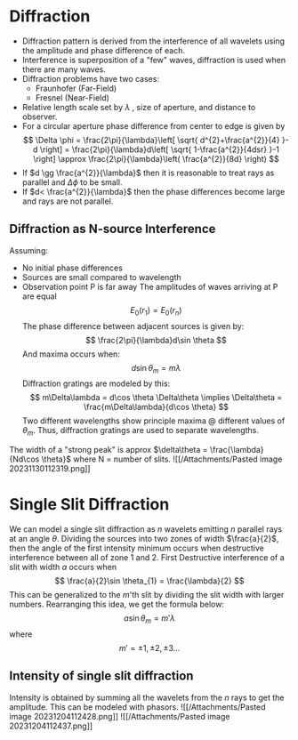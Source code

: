# Diffraction 
- Diffraction pattern is derived from the interference of all wavelets using the amplitude and phase difference of each. 
- Interference is superposition of a "few" waves, diffraction is used when there are many waves.
- Diffraction problems have two cases:
	- Fraunhofer (Far-Field)
	- Fresnel (Near-Field)
- Relative length scale set by $\lambda$ , size of aperture, and distance to observer. 
- For a circular aperture phase difference from center to edge is given by 
$$
\Delta \phi = \frac{2\pi}{\lambda}\left[ \sqrt{ d^{2}+\frac{a^{2}}{4} }-d \right] = \frac{2\pi}{\lambda}d\left[ \sqrt{ 1-\frac{a^{2}}{4dsr} }-1 \right] \approx \frac{2\pi}{\lambda}\left( \frac{a^{2}}{8d} \right)
$$
- If $d \gg \frac{a^{2}}{\lambda}$ then it is reasonable to treat rays as parallel and $\Delta \phi$ to be small. 
- If $d< \frac{a^{2}}{\lambda}$ then the phase differences become large and rays are not parallel. 

## Diffraction as N-source Interference
Assuming:
- No initial phase differences
- Sources are small compared to wavelength 
- Observation point P is far away
The amplitudes of waves arriving at P are equal 
$$
E_{0}(r_{1}) = E_{0}(r_{n})
$$
The phase difference between adjacent sources is given by:
$$
\frac{2\pi}{\lambda}d\sin \theta
$$
And maxima occurs when: 
$$
d\sin \theta_{m} = m\lambda
$$
Diffraction gratings are modeled by this: 
$$
m\Delta\lambda = d\cos \theta \Delta\theta \implies \Delta\theta = \frac{m\Delta\lambda}{d\cos \theta}
$$
Two different wavelengths show principle maxima @ different values of $\theta_{m}$. Thus, diffraction gratings are used to separate wavelengths. 

The width of a "strong peak" is approx $\delta\theta = \frac{\lambda}{Nd\cos \theta}$ where N = number of slits. 
![[/Attachments/Pasted image 20231130112319.png]]

# Single Slit Diffraction

We can model a single slit diffraction as $n$ wavelets emitting $n$ parallel rays at an angle $\theta$. Dividing the sources into two zones of width $\frac{a}{2}$, then the angle of the first intensity minimum occurs when destructive interference between all of zone 1 and 2.
First Destructive interference of a slit with width $a$ occurs when 
$$
\frac{a}{2}\sin \theta_{1} = \frac{\lambda}{2}
$$
This can be generalized to the $m$'th slit by dividing the slit width with larger numbers. Rearranging this idea, we get the formula below: 
$$
a\sin \theta _{m} = m'\lambda 
$$
where 
$$
m' = \pm 1, \pm 2, \pm 3\dots
$$
## Intensity of single slit diffraction 
Intensity is obtained by summing all the wavelets from the $n$ rays to get the amplitude. This can be modeled with phasors. 
![[/Attachments/Pasted image 20231204112428.png]]
![[/Attachments/Pasted image 20231204112437.png]]

